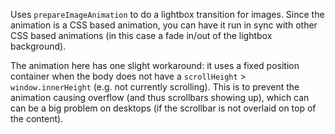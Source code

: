 Uses `prepareImageAnimation` to do a lightbox transition for images. Since the
animation is a CSS based animation, you can have it run in sync with other CSS
based animations (in this case a fade in/out of the lightbox background).

The animation here has one slight workaround: it uses a fixed position container
when the body does not have a `scrollHeight` > `window.innerHeight` (e.g. not
currently scrolling). This is to prevent the animation causing overflow (and
thus scrollbars showing up), which can can be a big problem on desktops (if  the
scrollbar is not overlaid on top of the content).
